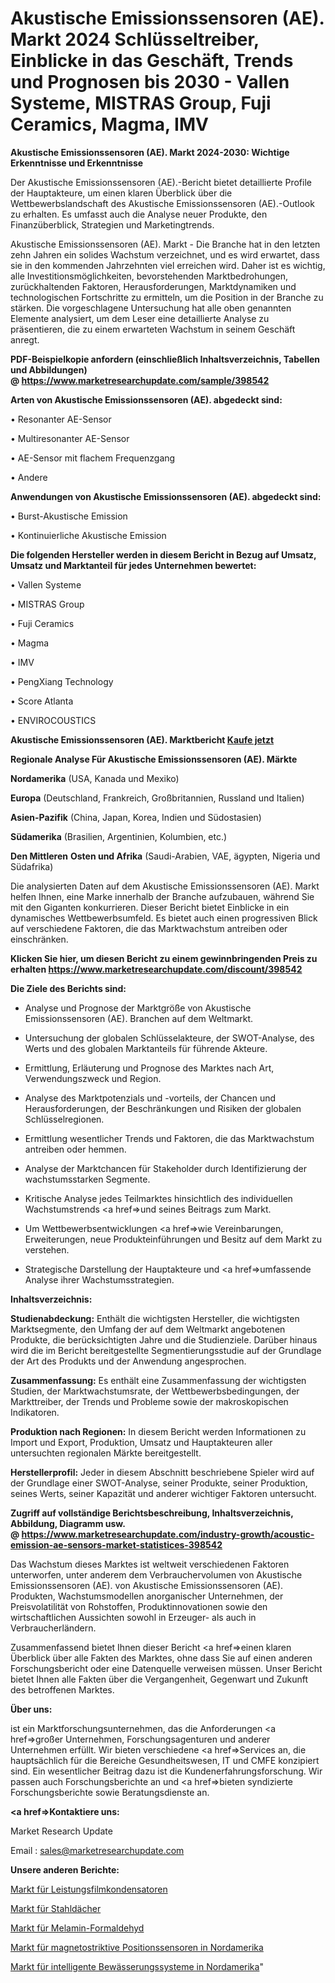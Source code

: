 # Akustische Emissionssensoren (AE). Markt 2024 Schlüsseltreiber, Einblicke in das Geschäft, Trends und Prognosen bis 2030 - Vallen Systeme, MISTRAS Group, Fuji Ceramics, Magma, IMV 

<strong>Akustische Emissionssensoren (AE). Markt 2024-2030: Wichtige Erkenntnisse und Erkenntnisse</strong>

Der Akustische Emissionssensoren (AE).-Bericht bietet detaillierte Profile der Hauptakteure, um einen klaren Überblick über die Wettbewerbslandschaft des Akustische Emissionssensoren (AE).-Outlook zu erhalten. Es umfasst auch die Analyse neuer Produkte, den Finanzüberblick, Strategien und Marketingtrends.

Akustische Emissionssensoren (AE). Markt - Die Branche hat in den letzten zehn Jahren ein solides Wachstum verzeichnet, und es wird erwartet, dass sie in den kommenden Jahrzehnten viel erreichen wird. Daher ist es wichtig, alle Investitionsmöglichkeiten, bevorstehenden Marktbedrohungen, zurückhaltenden Faktoren, Herausforderungen, Marktdynamiken und technologischen Fortschritte zu ermitteln, um die Position in der Branche zu stärken. Die vorgeschlagene Untersuchung hat alle oben genannten Elemente analysiert, um dem Leser eine detaillierte Analyse zu präsentieren, die zu einem erwarteten Wachstum in seinem Geschäft anregt.

<strong><b>PDF-Beispielkopie anfordern (einschließlich Inhaltsverzeichnis, Tabellen und Abbildungen) @ </b></strong><strong><a href=https://www.marketresearchupdate.com/sample/398542><strong>https://www.marketresearchupdate.com/sample/398542</u></a></strong></strong>

<strong>Arten von Akustische Emissionssensoren (AE). abgedeckt sind:</strong>

• Resonanter AE-Sensor

• Multiresonanter AE-Sensor

• AE-Sensor mit flachem Frequenzgang

• Andere

<strong>Anwendungen von Akustische Emissionssensoren (AE). abgedeckt sind:</strong>

• Burst-Akustische Emission

• Kontinuierliche Akustische Emission

<strong>Die folgenden Hersteller werden in diesem Bericht in Bezug auf Umsatz, Umsatz und Marktanteil für jedes Unternehmen bewertet:</strong>

• Vallen Systeme

• MISTRAS Group

• Fuji Ceramics

• Magma

• IMV 

• PengXiang Technology

• Score Atlanta

• ENVIROCOUSTICS

<strong>Akustische Emissionssensoren (AE). Marktbericht <a href=https://www.marketresearchupdate.com/buynow/398542>Kaufe jetzt</a></strong>

<strong>Regionale Analyse Für Akustische Emissionssensoren (AE). Märkte</strong>

<strong>Nordamerika</strong> (USA, Kanada und Mexiko)

<strong>Europa</strong> (Deutschland, Frankreich, Großbritannien, Russland und Italien)

<strong>Asien-Pazifik</strong> (China, Japan, Korea, Indien und Südostasien)

<strong>Südamerika</strong> (Brasilien, Argentinien, Kolumbien, etc.)

<strong>Den Mittleren</strong> <strong>Osten und Afrika</strong> (Saudi-Arabien, VAE, ägypten, Nigeria und Südafrika)

Die analysierten Daten auf dem Akustische Emissionssensoren (AE). Markt helfen Ihnen, eine Marke innerhalb der Branche aufzubauen, während Sie mit den Giganten konkurrieren. Dieser Bericht bietet Einblicke in ein dynamisches Wettbewerbsumfeld. Es bietet auch einen progressiven Blick auf verschiedene Faktoren, die das Marktwachstum antreiben oder einschränken.

<strong>Klicken Sie hier, um diesen Bericht zu einem gewinnbringenden Preis zu erhalten
</strong><strong><a href=https://www.marketresearchupdate.com/discount/398542>https://www.marketresearchupdate.com/discount/398542</b></u></strong></a>

<strong>Die Ziele des Berichts sind:</strong>

- Analyse und Prognose der Marktgröße von Akustische Emissionssensoren (AE). Branchen auf dem Weltmarkt.

- Untersuchung der globalen Schlüsselakteure, der SWOT-Analyse, des Werts und des globalen Marktanteils für führende Akteure.

- Ermittlung, Erläuterung und Prognose des Marktes nach Art, Verwendungszweck und Region.

- Analyse des Marktpotenzials und -vorteils, der Chancen und Herausforderungen, der Beschränkungen und Risiken der globalen Schlüsselregionen.

- Ermittlung wesentlicher Trends und Faktoren, die das Marktwachstum antreiben oder hemmen.

- Analyse der Marktchancen für Stakeholder durch Identifizierung der wachstumsstarken Segmente.

- Kritische Analyse jedes Teilmarktes hinsichtlich des individuellen Wachstumstrends <a href=>und</a> seines Beitrags zum Markt.

- Um Wettbewerbsentwicklungen <a href=>wie</a> Vereinbarungen, Erweiterungen, neue Produkteinführungen und Besitz auf dem Markt zu verstehen.

- Strategische Darstellung der Hauptakteure und <a href=>umfas</a>sende Analyse ihrer Wachstumsstrategien.

<strong>Inhaltsverzeichnis:</strong>

<strong>Studienabdeckung:</strong> Enthält die wichtigsten Hersteller, die wichtigsten Marktsegmente, den Umfang der auf dem Weltmarkt angebotenen Produkte, die berücksichtigten Jahre und die Studienziele. Darüber hinaus wird die im Bericht bereitgestellte Segmentierungsstudie auf der Grundlage der Art des Produkts und der Anwendung angesprochen.

<strong>Zusammenfassung:</strong> Es enthält eine Zusammenfassung der wichtigsten Studien, der Marktwachstumsrate, der Wettbewerbsbedingungen, der Markttreiber, der Trends und Probleme sowie der makroskopischen Indikatoren.

<strong>Produktion nach Regionen:</strong> In diesem Bericht werden Informationen zu Import und Export, Produktion, Umsatz und Hauptakteuren aller untersuchten regionalen Märkte bereitgestellt.

<strong>Herstellerprofil:</strong> Jeder in diesem Abschnitt beschriebene Spieler wird auf der Grundlage einer SWOT-Analyse, seiner Produkte, seiner Produktion, seines Werts, seiner Kapazität und anderer wichtiger Faktoren untersucht.

<strong><b>Zugriff auf vollständige Berichtsbeschreibung, Inhaltsverzeichnis, Abbildung, Diagramm usw. @ </b></strong><strong><a href=https://www.marketresearchupdate.com/industry-growth/acoustic-emission-ae-sensors-market-statistices-398542>https://www.marketresearchupdate.com/industry-growth/acoustic-emission-ae-sensors-market-statistices-398542</a></strong>

Das Wachstum dieses Marktes ist weltweit verschiedenen Faktoren unterworfen, unter anderem dem Verbrauchervolumen von Akustische Emissionssensoren (AE). von Akustische Emissionssensoren (AE). Produkten, Wachstumsmodellen anorganischer Unternehmen, der Preisvolatilität von Rohstoffen, Produktinnovationen sowie den wirtschaftlichen Aussichten sowohl in Erzeuger- als auch in Verbraucherländern.

Zusammenfassend bietet Ihnen dieser Bericht <a href=>einen</a> klaren Überblick über alle Fakten des Marktes, ohne dass Sie auf einen anderen Forschungsbericht oder eine Datenquelle verweisen müssen. Unser Bericht bietet Ihnen alle Fakten über die Vergangenheit, Gegenwart und Zukunft des betroffenen Marktes.

<strong>Über uns:</strong>

 ist ein Marktforschungsunternehmen, das die Anforderungen <a href=>großer</a> Unternehmen, Forschungsagenturen und anderer Unternehmen erfüllt. Wir bieten verschiedene <a href=>Services</a> an, die hauptsächlich für die Bereiche Gesundheitswesen, IT und CMFE konzipiert sind. Ein wesentlicher Beitrag dazu ist die Kundenerfahrungsforschung. Wir passen auch Forschungsberichte an und <a href=>bieten</a> syndizierte Forschungsberichte sowie Beratungsdienste an.

<strong><a href=>Kontaktiere uns:</a></strong>

Market Research Update

Email : sales@marketresearchupdate.com

<strong>Unsere anderen Berichte:</strong>

<a href=https://www.linkedin.com/pulse/power-film-capacitors-market-size-growth-set>Markt für Leistungsfilmkondensatoren</a>

<a href=https://www.linkedin.com/pulse/steel-roofing-market-analysis-segment-region>Markt für Stahldächer</a>

<a href=https://www.linkedin.com/pulse/melamine-formaldehyde-market-size-emerging-trends>Markt für Melamin-Formaldehyd</a>

<a href=https://www.linkedin.com/pulse/north-america-magnetostrictive-position-sensors-market>Markt für magnetostriktive Positionssensoren in Nordamerika</a>

<a href=https://www.linkedin.com/pulse/north-america-smart-irrigation-systems-market-overview>Markt für intelligente Bewässerungssysteme in Nordamerika</a>"
